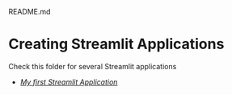 README.md

# Creating Streamlit Applications

Check this folder for several Streamlit applications

- [*My first Streamlit Application*](https://github.com/daanalytics/Snowflake/blob/master/python/streamlit/myFirstSt.py)
